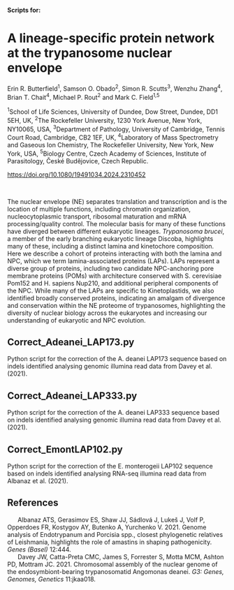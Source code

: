 <strong>Scripts for:</strong>

# A lineage-specific protein network at the trypanosome nuclear envelope
Erin R. Butterfield<sup>1</sup>, Samson O. Obado<sup>2</sup>, Simon R. Scutts<sup>3</sup>, Wenzhu Zhang<sup>4</sup>, Brian T. Chait<sup>4</sup>, Michael P. Rout<sup>2</sup> and Mark C. Field<sup>1,5</sup>

<sup>1</sup>School of Life Sciences, University of Dundee, Dow Street, Dundee, DD1 5EH, UK, <sup>2</sup>The Rockefeller University, 1230 York Avenue, New York, NY10065, USA, <sup>3</sup>Department of Pathology, University of Cambridge, Tennis Court Road, Cambridge, CB2 1EF, UK, <sup>4</sup>Laboratory of Mass Spectrometry and Gaseous Ion Chemistry, The Rockefeller University, New York, New York, USA, <sup>5</sup>Biology Centre, Czech Academy of Sciences, Institute of Parasitology, České Budějovice, Czech Republic.

https://doi.org/10.1080/19491034.2024.2310452

<br />

The nuclear envelope (NE) separates translation and transcription and is the location of multiple functions, including chromatin organization, nucleocytoplasmic transport, ribosomal maturation and 
mRNA processing/quality control. The molecular basis for many of these functions have diverged between different eukaryotic lineages. <em>Trypanosoma brucei</em>, a member of the early branching eukaryotic 
lineage Discoba, highlights many of these, including a distinct lamina and kinetochore composition. Here we describe a cohort of proteins interacting with both the lamina and NPC, which we term lamina-associated 
proteins (LAPs). LAPs represent a diverse group of proteins, including two candidate NPC-anchoring pore membrane proteins (POMs) with architecture conserved with S. cerevisiae Pom152 and H. sapiens Nup210, 
and additional peripheral components of the NPC. While many of the LAPs are specific to Kinetoplastids, we also identified broadly conserved proteins, indicating an amalgam of divergence and conservation 
within the NE proteome of trypanosomes, highlighting the diversity of nuclear biology across the eukaryotes and increasing our understanding of eukaryotic and NPC evolution.


## Correct_Adeanei_LAP173.py
Python script for the correction of the A. deanei LAP173 sequence based on indels identified analysing genomic illumina read data from Davey et al. (2021).

## Correct_Adeanei_LAP333.py
Python script for the correction of the A. deanei LAP333 sequence based on indels identified analysing genomic illumina read data from Davey et al. (2021).

## Correct_EmontLAP102.py
Python script for the correction of the E. monterogeii LAP102 sequence based on indels identified analysing RNA-seq illumina read data from Albanaz et al. (2021).


## References
&nbsp;&nbsp;&nbsp;&nbsp;&nbsp;&nbsp;Albanaz ATS, Gerasimov ES, Shaw JJ, Sádlová J, Lukeš J, Volf P, Opperdoes FR, Kostygov AY, Butenko A, Yurchenko V. 2021. Genome analysis of Endotrypanum and Porcisia spp., closest phylogenetic relatives of Leishmania, highlights the role of amastins in shaping pathogenicity. <em>Genes (Basel) </em>12:444.<br />
&nbsp;&nbsp;&nbsp;&nbsp;&nbsp;&nbsp;Davey JW, Catta-Preta CMC, James S, Forrester S, Motta MCM, Ashton PD, Mottram JC. 2021. Chromosomal assembly of the nuclear genome of the endosymbiont-bearing trypanosomatid Angomonas deanei. <em>G3: Genes, Genomes, Genetics </em>11:jkaa018.



